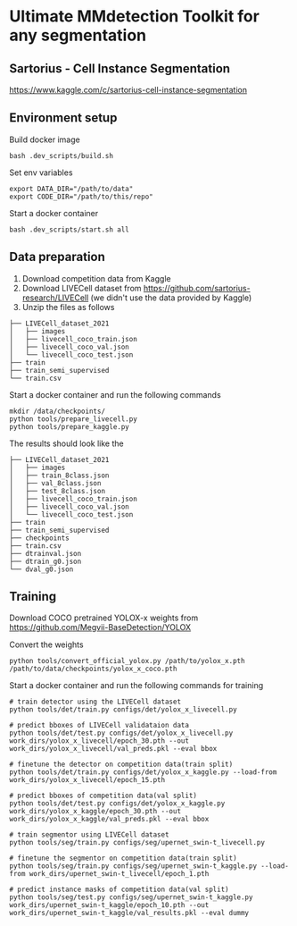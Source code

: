 # Ultimate MMdetection Toolkit for any segmentation
## Sartorius - Cell Instance Segmentation

https://www.kaggle.com/c/sartorius-cell-instance-segmentation

## Environment setup

Build docker image

```
bash .dev_scripts/build.sh
```

Set env variables

```
export DATA_DIR="/path/to/data"
export CODE_DIR="/path/to/this/repo"
```

Start a docker container
```
bash .dev_scripts/start.sh all
```

## Data preparation

1. Download competition data from Kaggle
2. Download LIVECell dataset from https://github.com/sartorius-research/LIVECell (we didn't use the data provided by Kaggle)
3. Unzip the files as follows

```
├── LIVECell_dataset_2021
│   ├── images
│   ├── livecell_coco_train.json
│   ├── livecell_coco_val.json
│   └── livecell_coco_test.json
├── train
├── train_semi_supervised
└── train.csv
```

Start a docker container and run the following commands

```
mkdir /data/checkpoints/
python tools/prepare_livecell.py
python tools/prepare_kaggle.py
```

The results should look like the 

```
├── LIVECell_dataset_2021
│   ├── images
│   ├── train_8class.json
│   ├── val_8class.json
│   ├── test_8class.json
│   ├── livecell_coco_train.json
│   ├── livecell_coco_val.json
│   └── livecell_coco_test.json
├── train
├── train_semi_supervised
├── checkpoints
├── train.csv
├── dtrainval.json
├── dtrain_g0.json
└── dval_g0.json
```

## Training

Download COCO pretrained YOLOX-x weights from https://github.com/Megvii-BaseDetection/YOLOX

Convert the weights

```
python tools/convert_official_yolox.py /path/to/yolox_x.pth /path/to/data/checkpoints/yolox_x_coco.pth
```

Start a docker container and run the following commands for training

```
# train detector using the LIVECell dataset
python tools/det/train.py configs/det/yolox_x_livecell.py

# predict bboxes of LIVECell validataion data
python tools/det/test.py configs/det/yolox_x_livecell.py work_dirs/yolox_x_livecell/epoch_30.pth --out work_dirs/yolox_x_livecell/val_preds.pkl --eval bbox

# finetune the detector on competition data(train split)
python tools/det/train.py configs/det/yolox_x_kaggle.py --load-from work_dirs/yolox_x_livecell/epoch_15.pth

# predict bboxes of competition data(val split)
python tools/det/test.py configs/det/yolox_x_kaggle.py work_dirs/yolox_x_kaggle/epoch_30.pth --out work_dirs/yolox_x_kaggle/val_preds.pkl --eval bbox

# train segmentor using LIVECell dataset
python tools/seg/train.py configs/seg/upernet_swin-t_livecell.py

# finetune the segmentor on competition data(train split)
python tools/seg/train.py configs/seg/upernet_swin-t_kaggle.py --load-from work_dirs/upernet_swin-t_livecell/epoch_1.pth

# predict instance masks of competition data(val split)
python tools/seg/test.py configs/seg/upernet_swin-t_kaggle.py work_dirs/upernet_swin-t_kaggle/epoch_10.pth --out work_dirs/upernet_swin-t_kaggle/val_results.pkl --eval dummy
```
